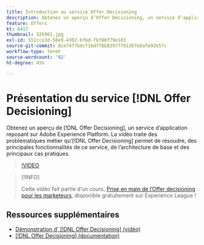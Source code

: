 ```yaml
---
title: Introduction au service Offer Decisioning
description: Obtenez un aperçu d’Offer Decisioning, un service d’application reposant sur Adobe Experience Platform.
feature: Offers
kt: 6417
thumbnail: 326961.jpg
exl-id: 551cce3d-58e9-4302-bfbd-fbf86f79e183
source-git-commit: 0ce7477bdcf1bdff8b83977791267e8afe92b57c
workflow-type: tm+mt
source-wordcount: '92'
ht-degree: 45%

---
```


# Présentation du service [!DNL Offer Decisioning]

Obtenez un aperçu de [!DNL Offer Decisioning], un service d’application reposant sur Adobe Experience Platform. La vidéo traite des problématiques métier qu’[!DNL Offer Decisioning] permet de résoudre, des principales fonctionnalités de ce service, de l’architecture de base et des principaux cas pratiques.


>[!VIDEO](https://video.tv.adobe.com/v/326961?quality=12&learn=on)

>[!INFO]
>
> Cette vidéo fait partie d’un cours, [Prise en main de l’Offer decisioning pour les marketeurs](https://experienceleague.adobe.com/?recommended=ExperiencePlatform-U-1-2020.1.offerdecisioning?lang=fr), disponible gratuitement sur Experience League !

## Ressources supplémentaires

* [Démonstration d&#39; [!DNL Offer Decisioning] (vidéo)](demo-of-offer-decisioning.md)
* [[!DNL Offer Decisioning] (documentation)](https://experienceleague.adobe.com/docs/offer-decisioning/using/get-started/starting-offer-decisioning.html?lang=fr)
